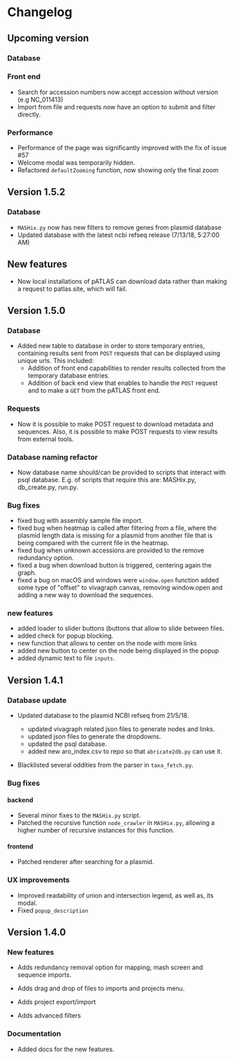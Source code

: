 # Changelog

## Upcoming version

### Database

### Front end
- Search for accession numbers now accept accession without version 
(e.g NC_011413)
- Import from file and requests now have an option to submit and filter 
directly.

### Performance
- Performance of the page was significantly improved with the fix of issue #57
- Welcome modal was temporarily hidden.
- Refactored `defaultZooming` function, now showing only the final zoom

## Version 1.5.2

### Database

* `MASHix.py` now has new filters to remove genes from plasmid database
* Updated database with the latest ncbi refseq release
(7/13/18, 5:27:00 AM)

## New features

* Now local installations of pATLAS can download data rather than making
a request to patlas.site, which will fail.

## Version 1.5.0

### Database

* Added new table to database in order to store temporary entries,
containing results sent from `POST` requests that can be displayed
using unique urls. This included:
    * Addition of front end capabilities to render results collected
    from the temporary database entries.
    * Addition of back end view that enables to handle the `POST`
    request and to make a `GET` from the pATLAS front end.

### Requests

* Now it is possible to make POST request to download metadata and
sequences. Also, it is possible to make POST requests to view results
from external tools.

### Database naming refactor

* Now database name should/can be provided to scripts that interact
with psql database. E.g. of scripts that require this are: MASHix.py,
db_create.py, run.py.

### Bug fixes

* fixed bug with assembly sample file import.
* fixed bug when heatmap is called after filtering from a file, where
the plasmid length data is missing for a plasmid from another file
 that is being compared with the current file in the heatmap.
* fixed bug when unknown accessions are provided to the remove
redundancy option.
* fixed a bug when download button is triggered, centering again the
graph.
* fixed a bug on macOS and windows were `window.open` function added
some type of "offset" to vivagraph canvas, removing window.open and
adding a new way to download the sequences.

### new features

* added loader to slider buttons (buttons that allow to slide between
files.
* added check for popup blocking.
* new function that allows to center on the node with more links
* added new button to center on the node being displayed in the popup
* added dynamic text to file `inputs`.

## Version 1.4.1

### Database update

* Updated database to the plasmid NCBI refseq from 21/5/18.
    * updated vivagraph related json files to generate nodes and links.
    * updated json files to generate the dropdowns.
    * updated the psql database.
    * added new aro_index.csv to repo so that `abricate2db.py` can use
    it.

* Blacklisted several oddities from the parser in `taxa_fetch.py`.

### Bug fixes

#### backend

* Several minor fixes to the `MASHix.py` script.
* Patched the recursive function `node_crawler` in `MASHix.py`, allowing
a higher number of recursive instances for this function.

#### frontend

* Patched renderer after searching for a plasmid.

### UX improvements

* Improved readability of union and intersection legend, as well as,
its modal.
* Fixed `popup_description`


## Version 1.4.0

### New features

* Adds redundancy removal option for mapping, mash screen and sequence
imports.

* Adds drag and drop of files to imports and projects menu.

* Adds project export/import

* Adds advanced filters

### Documentation

* Added docs for the new features.
